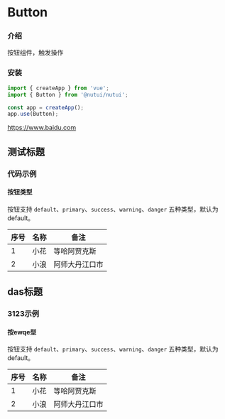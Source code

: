 # Button

### 介绍

按钮组件，触发操作

### 安装

``` javascript
import { createApp } from 'vue';
import { Button } from '@nutui/nutui';

const app = createApp();
app.use(Button);

```
https://www.baidu.com


## 测试标题

### 代码示例

#### 按钮类型

按钮支持 `default`、`primary`、`success`、`warning`、`danger` 五种类型，默认为 default。

|序号|名称|备注|
|--|--|--|
|1|小花|等哈阿贾克斯|
|2|小浪|阿师大丹江口市|

## das标题

### 3123示例

#### 按ewqe型

按钮支持 `default`、`primary`、`success`、`warning`、`danger` 五种类型，默认为 default。

|序号|名称|备注|
|--|--|--|
|1|小花|等哈阿贾克斯|
|2|小浪|阿师大丹江口市|